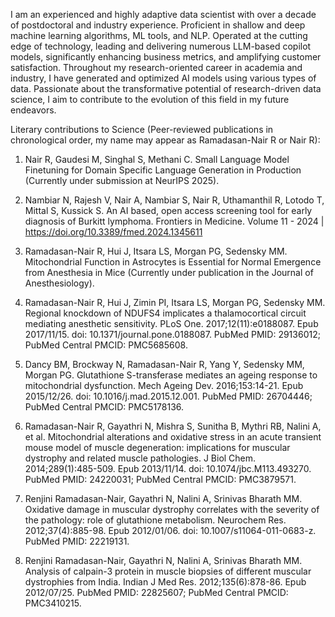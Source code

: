 I am an experienced and highly adaptive data scientist with over a decade of postdoctoral and industry experience. Proficient in shallow and deep machine learning algorithms, ML tools, and NLP. Operated at the cutting edge of technology, leading and delivering numerous LLM-based copilot models, significantly enhancing business metrics, and amplifying customer satisfaction. Throughout my research-oriented career in academia and industry, I have generated and optimized AI models using various types of data. Passionate about the transformative potential of research-driven data science, I aim to contribute to the evolution of this field in my future endeavors.

Literary contributions to Science (Peer-reviewed publications in chronological order, my name may appear as Ramadasan-Nair R or Nair R):

1. Nair R, Gaudesi M, Singhal S, Methani C. Small Language Model Finetuning for Domain Specific Language Generation in Production (Currently under submission at NeurIPS 2025).

2. Nambiar N, Rajesh V, Nair A, Nambiar S, Nair R, Uthamanthil R, Lotodo T, Mittal S, Kussick S. An AI based, open access screening tool for early diagnosis of Burkitt lymphoma. Frontiers in Medicine. Volume 11 - 2024 | https://doi.org/10.3389/fmed.2024.1345611

3. Ramadasan-Nair R, Hui J, Itsara LS, Morgan PG, Sedensky MM. Mitochondrial Function in Astrocytes is Essential for Normal Emergence from Anesthesia in Mice (Currently under publication in the Journal of Anesthesiology).

4. Ramadasan-Nair R, Hui J, Zimin PI, Itsara LS, Morgan PG, Sedensky MM. Regional knockdown of NDUFS4 implicates a thalamocortical circuit mediating anesthetic sensitivity. PLoS One. 2017;12(11):e0188087. Epub 2017/11/15. doi: 10.1371/journal.pone.0188087. PubMed PMID: 29136012; PubMed Central PMCID: PMC5685608.

5. Dancy BM, Brockway N, Ramadasan-Nair R, Yang Y, Sedensky MM, Morgan PG. Glutathione S-transferase mediates an ageing response to mitochondrial dysfunction. Mech Ageing Dev. 2016;153:14-21. Epub 2015/12/26. doi: 10.1016/j.mad.2015.12.001. PubMed PMID: 26704446; PubMed Central PMCID: PMC5178136. 

6. Ramadasan-Nair R, Gayathri N, Mishra S, Sunitha B, Mythri RB, Nalini A, et al. Mitochondrial alterations and oxidative stress in an acute transient mouse model of muscle degeneration: implications for muscular dystrophy and related muscle pathologies. J Biol Chem. 2014;289(1):485-509. Epub 2013/11/14. doi: 10.1074/jbc.M113.493270. PubMed PMID: 24220031; PubMed Central PMCID: PMC3879571.

7. Renjini Ramadasan-Nair, Gayathri N, Nalini A, Srinivas Bharath MM. Oxidative damage in muscular dystrophy correlates with the severity of the pathology: role of glutathione metabolism. Neurochem Res. 2012;37(4):885-98. Epub 2012/01/06. doi: 10.1007/s11064-011-0683-z. PubMed PMID: 22219131.

8. Renjini Ramadasan-Nair, Gayathri N, Nalini A, Srinivas Bharath MM. Analysis of calpain-3 protein in muscle biopsies of different muscular dystrophies from India. Indian J Med Res. 2012;135(6):878-86. Epub 2012/07/25. PubMed PMID: 22825607; PubMed Central PMCID: PMC3410215.
